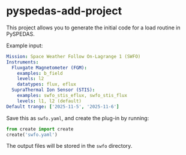 # pyspedas-add-project
This project allows you to generate the initial code for a load routine in PySPEDAS. 

Example input:
```yaml
Mission: Space Weather Follow On-Lagrange 1 (SWFO)
Instruments:
  Fluxgate Magnetometer (FGM):
    examples: b_field
    levels: l2
    datatypes: flux, eflux
  SupraThermal Ion Sensor (STIS):
    examples: swfo_stis_eflux, swfo_stis_flux
    levels: l1, l2 (default)
Default trange: ['2025-11-5', '2025-11-6']
```

Save this as `swfo.yaml`, and create the plug-in by running:

```python
from create import create
create('swfo.yaml')
```

The output files will be stored in the `swfo` directory.
